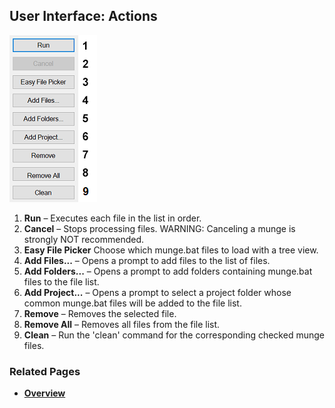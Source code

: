 ## User Interface: Actions

![Actions](images/ui_actions.png)

1. **Run** – Executes each file in the list in order.
2. **Cancel** – Stops processing files. WARNING: Canceling a munge is strongly NOT recommended.
3. **Easy File Picker** Choose which munge.bat files to load with a tree view.
4. **Add Files...** – Opens a prompt to add files to the list of files.
5. **Add Folders...** – Opens a prompt to add folders containing munge.bat files to the file list.
6. **Add Project...** – Opens a prompt to select a project folder whose common munge.bat files will be added to the file list.
7. **Remove** – Removes the selected file.
8. **Remove All** – Removes all files from the file list.
9. **Clean** – Run the 'clean' command for the corresponding checked munge files.

### Related Pages

- [**Overview**](topic_ui.html)